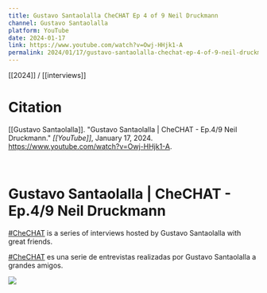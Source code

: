 ```yaml
---
title: Gustavo Santaolalla CheCHAT Ep 4 of 9 Neil Druckmann
channel: Gustavo Santaolalla
platform: YouTube
date: 2024-01-17
link: https://www.youtube.com/watch?v=Owj-HHjk1-A
permalink: 2024/01/17/gustavo-santaolalla-chechat-ep-4-of-9-neil-druckmann
---
```


[[2024]] / [[interviews]]

# Citation

[[Gustavo Santaolalla]]. "Gustavo Santaolalla | CheCHAT - Ep.4/9 Neil Druckmann." *[[YouTube]]*, January 17, 2024. <https://www.youtube.com/watch?v=Owj-HHjk1-A>.

<br>

# Gustavo Santaolalla | CheCHAT - Ep.4/9 Neil Druckmann

[#CheCHAT](https://www.youtube.com/hashtag/chechat) is a series of interviews hosted by Gustavo Santaolalla with great friends. 

[#CheCHAT](https://www.youtube.com/hashtag/chechat) es una serie de entrevistas realizadas por Gustavo Santaolalla a grandes amigos.


![](https://www.youtube.com/watch?v=Owj-HHjk1-A)